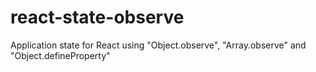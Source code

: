 react-state-observe
===================

Application state for React using "Object.observe", "Array.observe" and "Object.defineProperty"
